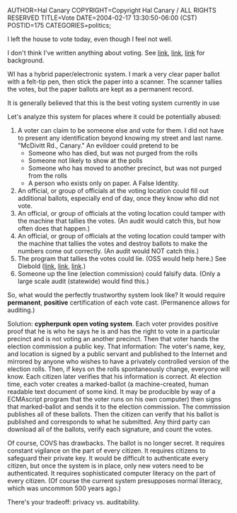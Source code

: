 AUTHOR=Hal Canary
COPYRIGHT=Copyright Hal Canary / ALL RIGHTS RESERVED
TITLE=Vote
DATE=2004-02-17 13:30:50-06:00 (CST)
POSTID=175
CATEGORIES=politics;

I left the house to vote today, even though I feel not well.

I don't think I've written anything about voting. See [link](http://abusabletech.org/archives/000027.html), [link](http://news.google.com/news?q=touch+screen+voting), [link](http://home.businesswire.com/portal/site/google/index.jsp?ndmViewId=news_view&newsId=20040217005995&newsLang=en) for background.

WI has a hybrid paper/electronic system. I mark a very clear paper ballot with a felt-tip pen, then stick the paper into a scanner. The scanner tallies the votes, but the paper ballots are kept as a permanent record.

It is generally believed that this is the best voting system currently in use

Let's analyze this system for places where it could be potentially abused:

1.  A voter can claim to be someone else and vote for them. I did not have to present any identification beyond knowing my street and last name. "McDivitt Rd., Canary." An evildoer could pretend to be
    *   Someone who has died, but was not purged from the rolls
    *   Someone not likely to show at the polls
    *   Someone who has moved to another precinct, but was not purged from the rolls
    *   A person who exists only on paper. A False Identity.
2.  An official, or group of officials at the voting location could fill out additional ballots, especially end of day, once they know who did not vote.
3.  An official, or group of officials at the voting location could tamper with the machine that tallies the votes. (An audit would catch this, but how often does that happen.)
4.  An official, or group of officials at the voting location could tamper with the machine that tallies the votes and destroy ballots to make the numbers come out correctly. (An audit would NOT catch this.)
5.  The program that tallies the votes could lie. (OSS would help here.) See Diebold ([link](http://www.scoop.co.nz/mason/stories/HL0309/S00106.htm), [link](http://www.eff.org/Legal/ISP_liability/OPG_v_Diebold/), [link](http://www.eff.org/Activism/E-voting/20030724_evote_research_report.pdf).)
6.  Someone up the line (election commission) could falsify data. (Only a large scale audit (statewide) would find this.)

So, what would the perfectly trustworthy system look like? It would require **permanent**, **positive** certification of each vote cast. (Permanence allows for auditing.)

Solution: **cypherpunk open voting system**. Each voter provides positive proof that he is who he says he is and has the right to vote in a particular precinct and is not voting an another precinct. Then that voter hands the election commission a public key. That information: The voter's name, key, and location is signed by a public servant and published to the Internet and mirrored by anyone who wishes to have a privately controlled version of the election rolls. Then, if keys on the rolls spontaneously change, everyone will know. Each citizen later verifies that his information is correct. At election time, each voter creates a marked-ballot (a machine-created, human readable text document of some kind. It may be producible by way of a ECMAscript program that the voter runs on his own computer) then signs that marked-ballot and sends it to the election commission. The commission publishes all of these ballots. Then the citizen can verify that his ballot is published and corresponds to what he submitted. Any third party can download all of the ballots, verify each signature, and count the votes.

Of course, COVS has drawbacks. The ballot is no longer secret. It requires constant vigilance on the part of every citizen. It requires citizens to safeguard their private key. It would be difficult to authenticate every citizen, but once the system is in place, only new voters need to be authenticated. It requires sophisticated computer literacy on the part of every citizen. (Of course the current system presupposes normal literacy, which was uncommon 500 years ago.)

There's your tradeoff: privacy vs. auditability.
